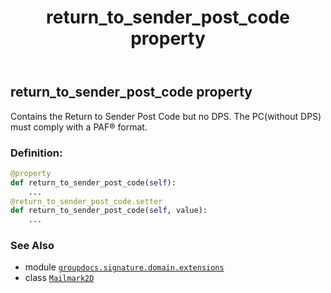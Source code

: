 ﻿---
title: return_to_sender_post_code property
second_title: GroupDocs.Signature for Python via .NET API References
description: 
type: docs
url: /python-net/groupdocs.signature.domain.extensions/mailmark2d/return_to_sender_post_code/
is_root: false
weight: 100
---

## return_to_sender_post_code property


Contains the Return to Sender Post Code but no DPS.
The PC(without DPS) must comply with a PAF® format.
### Definition:
```python
@property
def return_to_sender_post_code(self):
    ...
@return_to_sender_post_code.setter
def return_to_sender_post_code(self, value):
    ...
```

### See Also
* module [`groupdocs.signature.domain.extensions`](../../)
* class [`Mailmark2D`](/signature/python-net/groupdocs.signature.domain.extensions/mailmark2d)
